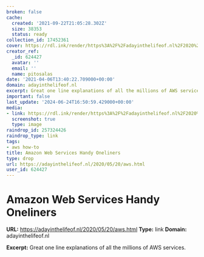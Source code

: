 ```yaml
---
broken: false
cache:
  created: '2021-09-22T21:05:28.302Z'
  size: 38353
  status: ready
collection_id: 17452361
cover: https://rdl.ink/render/https%3A%2F%2Fadayinthelifeof.nl%2F2020%2F05%2F20%2Faws.html
creator_ref:
  _id: 624427
  avatar: ''
  email: ''
  name: pitosalas
date: '2021-04-06T13:40:22.709000+00:00'
domain: adayinthelifeof.nl
excerpt: Great one line explanations of all the millions of AWS services.
important: false
last_update: '2024-06-24T16:50:59.429000+00:00'
media:
- link: https://rdl.ink/render/https%3A%2F%2Fadayinthelifeof.nl%2F2020%2F05%2F20%2Faws.html
  screenshot: true
  type: image
raindrop_id: 257324426
raindrop_type: link
tags:
- aws how-to
title: Amazon Web Services Handy Oneliners
type: drop
url: https://adayinthelifeof.nl/2020/05/20/aws.html
user_id: 624427
---
```


# Amazon Web Services Handy Oneliners

**URL:** https://adayinthelifeof.nl/2020/05/20/aws.html
**Type:** link
**Domain:** adayinthelifeof.nl

**Excerpt:** Great one line explanations of all the millions of AWS services.
